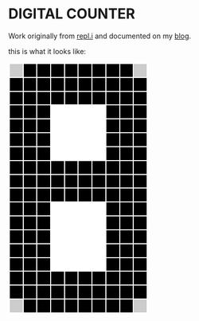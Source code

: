 # DIGITAL COUNTER

Work originally from [repl.i](https://repl.it/@annoyingmouse/Digital-Counter) and documented on my [blog](https://drmsite.blogspot.com/2019/03/digital-counter.html).

this is what it looks like:

![Digital Counter](DigitalCounter.gif)
